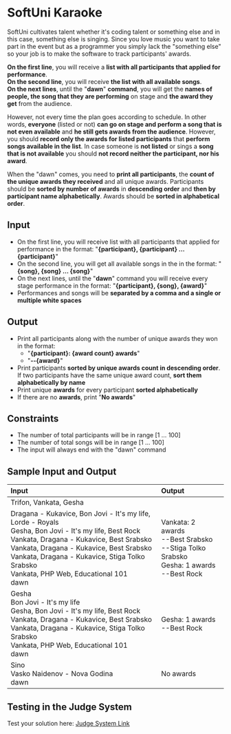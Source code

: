 # SoftUni Karaoke  

SoftUni cultivates talent whether it's coding talent or something else and in this case, something else is singing.
Since you love music you want to take part in the event but as a programmer you simply lack the "something else" so your job is to make the software to track participants' awards.  

**On the first line**, you will receive a **list with all participants that applied for performance**.  
**On the second line**, you will receive **the list with all available songs**.  
**On the next lines**, until the "**dawn**" **command**, you will get the **names of people, the song that they are performing** on stage and **the award they get** from the audience.  

However, not every time the plan goes according to schedule.
In other words, **everyone** (listed or not) **can go on stage and perform a song that is not even available** and **he still gets awards from the audience**.
However, you should **record only the awards for listed participants** that **perform songs available in the list**.
In case someone is **not listed** or sings a **song that is not available** you should **not record neither the participant, nor his award**.  

When the "dawn" comes, you need to **print all participants**, the **count of the unique awards they received** and all unique awards.
Participants should be **sorted by number of awards** in **descending order** and **then by participant name alphabetically**.
Awards should be **sorted in alphabetical order**.
  
## Input  

- On the first line, you will receive list with all participants that applied for performance in the format: "**{participant}, {participant} … {participant}**"
- On the second line, you will get all available songs in the in the format: "**{song}, {song} … {song}**"
- On the next lines, until the "**dawn**" command you will receive every stage performance in the format: "**{participant}, {song}, {award}**" 
- Performances and songs will be **separated by a comma and a single or multiple white spaces**
  
## Output  

- Print all participants along with the number of unique awards they won in the format: 
  - "**{participant}: {award count} awards**"
  - "**--{award}**"
- Print participants **sorted by unique awards count in descending order**. If two participants have the same unique award count, **sort them alphabetically by name**
- Print unique **awards** for every participant **sorted alphabetically**
- If there are no **awards**, print "**No awards**"
  
## Constraints  

- The number of total participants will be in range [1 … 100]
- The number of total songs will be in range [1 … 100]
- The input will always end with the "dawn" command

## Sample Input and Output  
    
| **Input** | **Output** |  
| :--- | :--- | 
| Trifon, Vankata, Gesha
Dragana - Kukavice, Bon Jovi - It's my life, Lorde - Royals<br> Gesha, Bon Jovi - It's my life, Best Rock<br> Vankata, Dragana - Kukavice, Best Srabsko<br> Vankata, Dragana - Kukavice, Best Srabsko<br> Vankata, Dragana - Kukavice, Stiga Tolko Srabsko<br> Vankata, PHP Web, Educational 101<br> dawn | Vankata: 2 awards<br> --Best Srabsko<br> --Stiga Tolko Srabsko<br> Gesha: 1 awards<br> --Best Rock |
| Gesha<br> Bon Jovi - It's my life<br> Gesha, Bon Jovi - It's my life, Best Rock<br> Vankata, Dragana - Kukavice, Best Srabsko<br> Vankata, Dragana - Kukavice, Stiga Tolko Srabsko<br> Vankata, PHP Web, Educational 101<br> dawn | Gesha: 1 awards<br> --Best Rock |
| Sino<br> Vasko Naidenov - Nova Godina<br> dawn | No awards |

## Testing in the Judge System  
    
Test your solution here: [Judge System Link](https://judge.softuni.org/Contests/Practice/Index/376#1)
